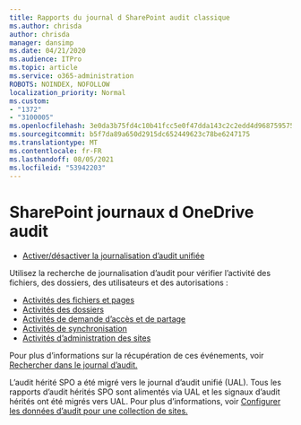 ```yaml
---
title: Rapports du journal d SharePoint audit classique
ms.author: chrisda
author: chrisda
manager: dansimp
ms.date: 04/21/2020
ms.audience: ITPro
ms.topic: article
ms.service: o365-administration
ROBOTS: NOINDEX, NOFOLLOW
localization_priority: Normal
ms.custom:
- "1372"
- "3100005"
ms.openlocfilehash: 3e0da3b75fd4c10b41fcc5e0f47dda143c2c2edd4d9687595759c1fa2b4804eb
ms.sourcegitcommit: b5f7da89a650d2915dc652449623c78be6247175
ms.translationtype: MT
ms.contentlocale: fr-FR
ms.lasthandoff: 08/05/2021
ms.locfileid: "53942203"
---
```

# <a name="sharepoint-and-onedrive-audit-logs"></a>SharePoint journaux d OneDrive audit

* [Activer/désactiver la journalisation d’audit unifiée](https://docs.microsoft.com/microsoft-365/compliance/turn-audit-log-search-on-or-off) 

Utilisez la recherche de journalisation d’audit pour vérifier l’activité des fichiers, des dossiers, des utilisateurs et des autorisations :

* [Activités des fichiers et pages](https://docs.microsoft.com/microsoft-365/compliance/search-the-audit-log-in-security-and-compliance)
* [Activités des dossiers](https://docs.microsoft.com/microsoft-365/compliance/search-the-audit-log-in-security-and-compliance#folder-activities)
* [Activités de demande d’accès et de partage](https://docs.microsoft.com/microsoft-365/compliance/search-the-audit-log-in-security-and-compliance#sharing-and-access-request-activities)
* [Activités de synchronisation](https://docs.microsoft.com/microsoft-365/compliance/search-the-audit-log-in-security-and-compliance#synchronization-activities)
* [Activités d’administration des sites](https://docs.microsoft.com/microsoft-365/compliance/search-the-audit-log-in-security-and-compliance#site-administration-activities)

Pour plus d’informations sur la récupération de ces événements, voir [Rechercher dans le journal d’audit.](https://docs.microsoft.com/microsoft-365/compliance/search-the-audit-log-in-security-and-compliance#search-the-audit-log)

L’audit hérité SPO a été migré vers le journal d’audit unifié (UAL). Tous les rapports d’audit hérités SPO sont alimentés via UAL et les signaux d’audit hérités ont été migrés vers UAL. Pour plus d’informations, voir [Configurer les données d’audit pour une collection de sites.](https://support.office.com/article/Configure-audit-settings-for-a-site-collection-A9920C97-38C0-44F2-8BCB-4CF1E2AE22D2)
